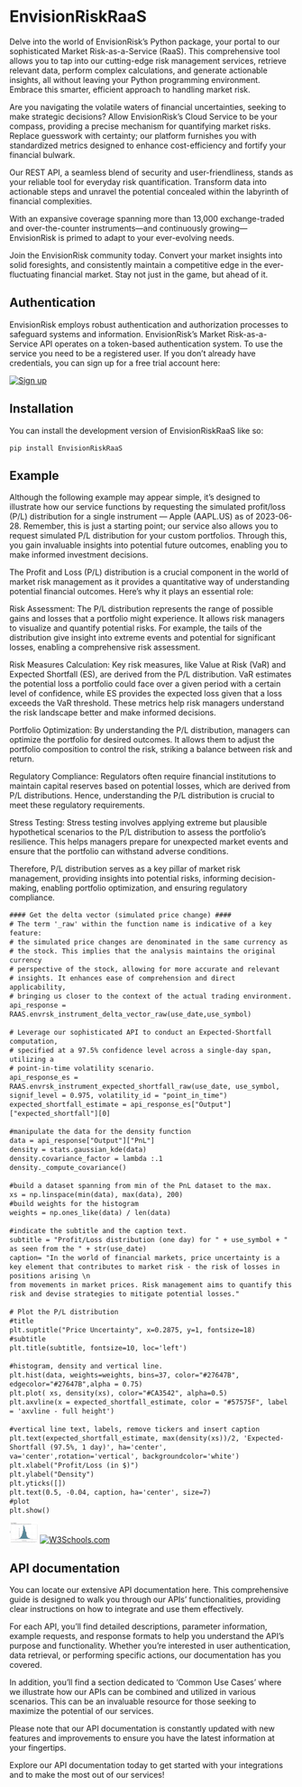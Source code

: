 EnvisionRiskRaaS
=================
Delve into the world of EnvisionRisk’s Python package, your portal to our sophisticated Market Risk-as-a-Service (RaaS). This comprehensive tool allows you to tap into our cutting-edge risk management services, retrieve relevant data, perform complex calculations, and generate actionable insights, all without leaving your Python programming environment. Embrace this smarter, efficient approach to handling market risk.

Are you navigating the volatile waters of financial uncertainties, seeking to make strategic decisions? Allow EnvisionRisk’s Cloud Service to be your compass, providing a precise mechanism for quantifying market risks. Replace guesswork with certainty; our platform furnishes you with standardized metrics designed to enhance cost-efficiency and fortify your financial bulwark.

Our REST API, a seamless blend of security and user-friendliness, stands as your reliable tool for everyday risk quantification. Transform data into actionable steps and unravel the potential concealed within the labyrinth of financial complexities.

With an expansive coverage spanning more than 13,000 exchange-traded and over-the-counter instruments—and continuously growing—EnvisionRisk is primed to adapt to your ever-evolving needs.

Join the EnvisionRisk community today. Convert your market insights into solid foresights, and consistently maintain a competitive edge in the ever-fluctuating financial market. Stay not just in the game, but ahead of it.

Authentication
--------------
EnvisionRisk employs robust authentication and authorization processes to safeguard systems and information. EnvisionRisk’s Market Risk-as-a-Service API operates on a token-based authentication system. To use the service you need to be a registered user. If you don’t already have credentials, you can sign up for a free trial account here:

<a href='https://envisionrisk.shinyapps.io/user_management' target='_blank'><img height='100' style='border:0px;height:100px;' src='https://camo.githubusercontent.com/e757b083ceb7645a42a28ce48d538a7c52808781191546a5cfe1bd6c37c7c677/68747470733a2f2f7777772e64726f70626f782e636f6d2f732f6330616f69363878686d70313132332f7369676e2d75702d627574746f6e2d706e672d33332e706e673f7261773d74727565' border='0' alt='Sign up' /></a>

Installation
------------
You can install the development version of EnvisionRiskRaaS like so:
```
pip install EnvisionRiskRaaS
```

Example
-------

Although the following example may appear simple, it’s designed to illustrate how our service functions by requesting the simulated profit/loss (P/L) distribution for a single instrument — Apple (AAPL.US) as of 2023-06-28. Remember, this is just a starting point; our service also allows you to request simulated P/L distribution for your custom portfolios. Through this, you gain invaluable insights into potential future outcomes, enabling you to make informed investment decisions.

The Profit and Loss (P/L) distribution is a crucial component in the world of market risk management as it provides a quantitative way of understanding potential financial outcomes. Here’s why it plays an essential role:

Risk Assessment: The P/L distribution represents the range of possible gains and losses that a portfolio might experience. It allows risk managers to visualize and quantify potential risks. For example, the tails of the distribution give insight into extreme events and potential for significant losses, enabling a comprehensive risk assessment.

Risk Measures Calculation: Key risk measures, like Value at Risk (VaR) and Expected Shortfall (ES), are derived from the P/L distribution. VaR estimates the potential loss a portfolio could face over a given period with a certain level of confidence, while ES provides the expected loss given that a loss exceeds the VaR threshold. These metrics help risk managers understand the risk landscape better and make informed decisions.

Portfolio Optimization: By understanding the P/L distribution, managers can optimize the portfolio for desired outcomes. It allows them to adjust the portfolio composition to control the risk, striking a balance between risk and return.

Regulatory Compliance: Regulators often require financial institutions to maintain capital reserves based on potential losses, which are derived from P/L distributions. Hence, understanding the P/L distribution is crucial to meet these regulatory requirements.

Stress Testing: Stress testing involves applying extreme but plausible hypothetical scenarios to the P/L distribution to assess the portfolio’s resilience. This helps managers prepare for unexpected market events and ensure that the portfolio can withstand adverse conditions.

Therefore, P/L distribution serves as a key pillar of market risk management, providing insights into potential risks, informing decision-making, enabling portfolio optimization, and ensuring regulatory compliance.

```
#### Get the delta vector (simulated price change) ####
# The term '_raw' within the function name is indicative of a key feature: 
# the simulated price changes are denominated in the same currency as 
# the stock. This implies that the analysis maintains the original currency 
# perspective of the stock, allowing for more accurate and relevant 
# insights. It enhances ease of comprehension and direct applicability, 
# bringing us closer to the context of the actual trading environment.
api_response = RAAS.envrsk_instrument_delta_vector_raw(use_date,use_symbol)

# Leverage our sophisticated API to conduct an Expected-Shortfall computation, 
# specified at a 97.5% confidence level across a single-day span, utilizing a 
# point-in-time volatility scenario.
api_response_es = RAAS.envrsk_instrument_expected_shortfall_raw(use_date, use_symbol, signif_level = 0.975, volatility_id = "point_in_time")
expected_shortfall_estimate = api_response_es["Output"]["expected_shortfall"][0]

#manipulate the data for the density function
data = api_response["Output"]["PnL"]
density = stats.gaussian_kde(data)
density.covariance_factor = lambda :.1
density._compute_covariance()

#build a dataset spanning from min of the PnL dataset to the max.
xs = np.linspace(min(data), max(data), 200)
#build weights for the histogram
weights = np.ones_like(data) / len(data)

#indicate the subtitle and the caption text.
subtitle = "Profit/Loss distribution (one day) for " + use_symbol + " as seen from the " + str(use_date)
caption= "In the world of financial markets, price uncertainty is a key element that contributes to market risk - the risk of losses in positions arising \n
from movements in market prices. Risk management aims to quantify this risk and devise strategies to mitigate potential losses."

# Plot the P/L distribution
#title
plt.suptitle("Price Uncertainty", x=0.2875, y=1, fontsize=18)
#subtitle
plt.title(subtitle, fontsize=10, loc='left')

#histogram, density and vertical line.
plt.hist(data, weights=weights, bins=37, color="#27647B", edgecolor="#27647B",alpha = 0.75)
plt.plot( xs, density(xs), color="#CA3542", alpha=0.5)
plt.axvline(x = expected_shortfall_estimate, color = "#57575F", label = 'axvline - full height')

#vertical line text, labels, remove tickers and insert caption
plt.text(expected_shortfall_estimate, max(density(xs))/2, 'Expected-Shortfall (97.5%, 1 day)', ha='center', va='center',rotation='vertical', backgroundcolor='white')
plt.xlabel("Profit/Loss (in $)")
plt.ylabel("Density")
plt.yticks([])
plt.text(0.5, -0.04, caption, ha='center', size=7)
#plot
plt.show()
```

<img height='36' style='border:0px;height:36px;' src='https://github.com/EnvisionRisk/EnvisionRiskRaaS/blob/master/man/figures/README-plot-1.png ' border='0' />
<a href="https://www.w3schools.com">
<img src="w3html.gif" alt="W3Schools.com" width="100" height="132">
</a>

API documentation
-----------------
You can locate our extensive API documentation here. This comprehensive guide is designed to walk you through our APIs’ functionalities, providing clear instructions on how to integrate and use them effectively.

For each API, you’ll find detailed descriptions, parameter information, example requests, and response formats to help you understand the API’s purpose and functionality. Whether you’re interested in user authentication, data retrieval, or performing specific actions, our documentation has you covered.

In addition, you’ll find a section dedicated to ‘Common Use Cases’ where we illustrate how our APIs can be combined and utilized in various scenarios. This can be an invaluable resource for those seeking to maximize the potential of our services.

Please note that our API documentation is constantly updated with new features and improvements to ensure you have the latest information at your fingertips.

Explore our API documentation today to get started with your integrations and to make the most out of our services!






